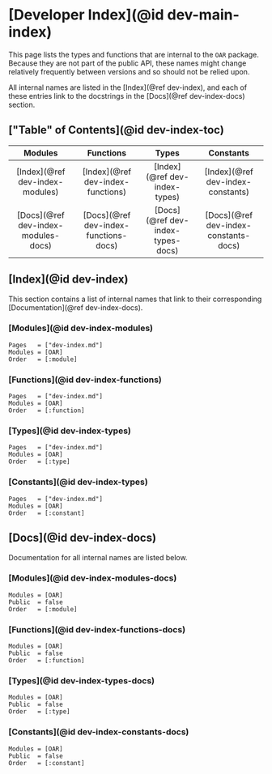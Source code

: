 # [Developer Index](@id dev-main-index)

This page lists the types and functions that are internal to the `OAR` package.
Because they are not part of the public API, these names might change relatively frequently between versions and so should not be relied upon.

All internal names are listed in the [Index](@ref dev-index), and each of these entries link to the docstrings in the [Docs](@ref dev-index-docs) section.

## ["Table" of Contents](@id dev-index-toc)

| **Modules** | **Functions** | **Types** | **Constants** |
|:-----------:|:-------------:|:---------:|:-------------:|
| [Index](@ref dev-index-modules) | [Index](@ref dev-index-functions) | [Index](@ref dev-index-types) | [Index](@ref dev-index-constants) |
| [Docs](@ref dev-index-modules-docs) | [Docs](@ref dev-index-functions-docs) | [Docs](@ref dev-index-types-docs) | [Docs](@ref dev-index-constants-docs) |

## [Index](@id dev-index)

This section contains a list of internal names that link to their corresponding [Documentation](@ref dev-index-docs).

### [Modules](@id dev-index-modules)

```@index
Pages   = ["dev-index.md"]
Modules = [OAR]
Order   = [:module]
```

### [Functions](@id dev-index-functions)

```@index
Pages   = ["dev-index.md"]
Modules = [OAR]
Order   = [:function]
```

### [Types](@id dev-index-types)

```@index
Pages   = ["dev-index.md"]
Modules = [OAR]
Order   = [:type]
```

### [Constants](@id dev-index-types)

```@index
Pages   = ["dev-index.md"]
Modules = [OAR]
Order   = [:constant]
```

## [Docs](@id dev-index-docs)

Documentation for all internal names are listed below.

### [Modules](@id dev-index-modules-docs)

```@autodocs
Modules = [OAR]
Public  = false
Order   = [:module]
```

### [Functions](@id dev-index-functions-docs)

```@autodocs
Modules = [OAR]
Public  = false
Order   = [:function]
```

### [Types](@id dev-index-types-docs)

```@autodocs
Modules = [OAR]
Public  = false
Order   = [:type]
```

### [Constants](@id dev-index-constants-docs)

```@autodocs
Modules = [OAR]
Public  = false
Order   = [:constant]
```
